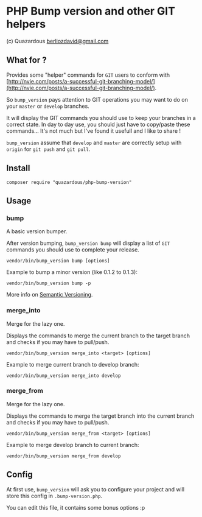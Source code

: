 # PHP Bump version and other GIT helpers
(c) Quazardous <berliozdavid@gmail.com>

## What for ? ##
Provides some "helper" commands for `GIT` users to conform with [http://nvie.com/posts/a-successful-git-branching-model/](http://nvie.com/posts/a-successful-git-branching-model/).

So `bump_version` pays attention to GIT operations you may want to do on your `master` or `develop` branches.

It will display the GIT commands you should use to keep your branches in a correct state. In day to day use, you should just have to copy/paste these commands... It's not much but I've found it usefull and I like to share !

`bump_version` assume that `develop` and `master` are correctly setup with `origin` for `git push` and `git pull`.

## Install ##
```
composer require "quazardous/php-bump-version"
```

## Usage ##

### bump ###
A basic version bumper.

After version bumping, `bump_version bump` will display a list of `GIT` commands you should use to complete your release.

```
vendor/bin/bump_version bump [options]
```

Example to bump a minor version (like 0.1.2 to 0.1.3):
```
vendor/bin/bump_version bump -p
```

More info on [Semantic Versioning](http://semver.org/).


### merge_into ###
Merge for the lazy one.

Displays the commands to merge the current branch to the target branch and checks if you may have to pull/push.

```
vendor/bin/bump_version merge_into <target> [options]
```

Example to merge current branch to develop branch:
```
vendor/bin/bump_version merge_into develop
```

### merge_from ###
Merge for the lazy one.

Displays the commands to merge the target branch into the current branch and checks if you may have to pull/push.

```
vendor/bin/bump_version merge_from <target> [options]
```

Example to merge develop branch to current branch:
```
vendor/bin/bump_version merge_from develop
```

## Config ##

At first use, `bump_version` will ask you to configure your project and will store this config in `.bump-version.php`.

You can edit this file, it contains some bonus options :p
